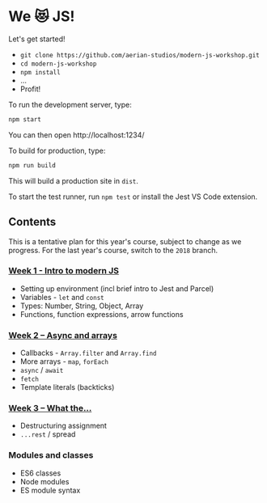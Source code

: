 # We 😻 JS!

Let's get started!

-   `git clone https://github.com/aerian-studios/modern-js-workshop.git`
-   `cd modern-js-workshop`
-   `npm install`
-   ...
-   Profit!

To run the development server, type:

```sh
npm start
```

You can then open http://localhost:1234/

To build for production, type:

```sh
npm run build
```

This will build a production site in `dist`.

To start the test runner, run `npm test` or install the Jest VS Code extension.

## Contents

This is a tentative plan for this year's course, subject to change as we
progress. For the last year's course, switch to the `2018` branch.

### [Week 1 - Intro to modern JS](./week01)

-   Setting up environment (incl brief intro to Jest and Parcel)
-   Variables - `let` and `const`
-   Types: Number, String, Object, Array
-   Functions, function expressions, arrow functions

### [Week 2 – Async and arrays](./week02)
-   Callbacks - `Array.filter` and `Array.find`
-   More arrays - `map`, `forEach`
-   `async` / `await`
-   `fetch`
-   Template literals (backticks)

### [Week 3 – What the...](./week03)

-   Destructuring assignment
-   `...rest` / spread

### Modules and classes

-   ES6 classes
-   Node modules
-   ES module syntax
